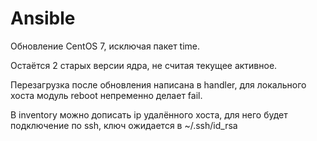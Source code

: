 # Ansible
Обновление CentOS 7, исключая пакет time.

Остаётся 2 старых версии ядра, не считая текущее активное.

Перезагрузка после обновления написана в handler, для локального хоста модуль reboot непременно делает fail.

В inventory можно дописать ip удалённого хоста, для него будет подключение по ssh, ключ ожидается в ~/.ssh/id_rsa 
